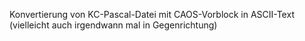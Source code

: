 Konvertierung von KC-Pascal-Datei mit CAOS-Vorblock in ASCII-Text
(vielleicht auch irgendwann mal in Gegenrichtung)
